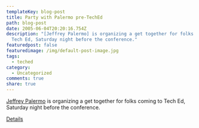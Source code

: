 ```yaml
---
templateKey: blog-post
title: Party with Palermo pre-TechEd
path: blog-post
date: 2005-06-04T20:20:16.754Z
description: "[Jeffrey Palermo] is organizing a get together for folks coming to
  Tech Ed, Saturday night before the conference."
featuredpost: false
featuredimage: /img/default-post-image.jpg
tags:
  - teched
category:
  - Uncategorized
comments: true
share: true
---
```

<!--StartFragment-->

[Jeffrey Palermo](http://dotnetjunkies.com/WebLog/jpalermo) is organizing a get together for folks coming to Tech Ed, Saturday night before the conference.

[Details](http://dotnetjunkies.com/WebLog/jpalermo/archive/2005/05/23/88141.aspx)

<!--EndFragment-->